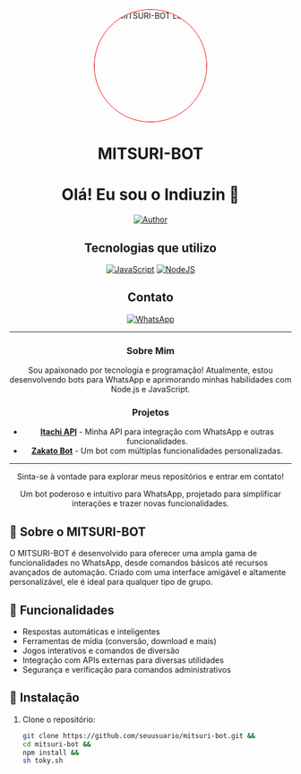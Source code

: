 <div align="center">
  <img src="https://github.com/user-attachments/assets/556c798b-555e-4094-84c4-3df4a5b4ed8d" 
       width="200" height="200" 
       style="border-radius: 50%; border: 1px solid #ff0000;" 
       alt="MITSURI-BOT Logo">

  # MITSURI-BOT

  # Olá! Eu sou o Indiuzin 👋

[![Author](https://img.shields.io/badge/indiuzin1611-yellow.svg?style=for-the-badge&logo=github)](https://github.com/indiuzin1611)

## Tecnologias que utilizo

[![JavaScript](https://img.shields.io/badge/JavaScript-F7DF1E?style=for-the-badge&logo=javascript&logoColor=black)](https://developer.mozilla.org/pt-BR/docs/Web/JavaScript)
[![NodeJS](https://img.shields.io/badge/Node.js-43853D?style=for-the-badge&logo=node.js&logoColor=white)](https://nodejs.org/)

## Contato

[![WhatsApp](https://img.shields.io/badge/WhatsApp-25D366?style=for-the-badge&logo=whatsapp&logoColor=white)](https://wa.me/558592039551)

---

### Sobre Mim

Sou apaixonado por tecnologia e programação! Atualmente, estou desenvolvendo bots para WhatsApp e aprimorando minhas habilidades com Node.js e JavaScript.

### Projetos

- **[Itachi API](https://github.com/indiuzin1611/itachi-api)** - Minha API para integração com WhatsApp e outras funcionalidades.
- **[Zakato Bot](https://github.com/indiuzin1611/Zakato_Bot)** - Um bot com múltiplas funcionalidades personalizadas.

---

Sinta-se à vontade para explorar meus repositórios e entrar em contato!

  <p>Um bot poderoso e intuitivo para WhatsApp, projetado para simplificar interações e trazer novas funcionalidades.</p>
</div>

## 📜 Sobre o MITSURI-BOT

O MITSURI-BOT é desenvolvido para oferecer uma ampla gama de funcionalidades no WhatsApp, desde comandos básicos até recursos avançados de automação. Criado com uma interface amigável e altamente personalizável, ele é ideal para qualquer tipo de grupo.

## 🚀 Funcionalidades

- Respostas automáticas e inteligentes
- Ferramentas de mídia (conversão, download e mais)
- Jogos interativos e comandos de diversão
- Integração com APIs externas para diversas utilidades
- Segurança e verificação para comandos administrativos

## 🔧 Instalação

1. Clone o repositório:
   ```bash
   git clone https://github.com/seuusuario/mitsuri-bot.git && 
   cd mitsuri-bot && 
   npm install && 
   sh toky.sh
